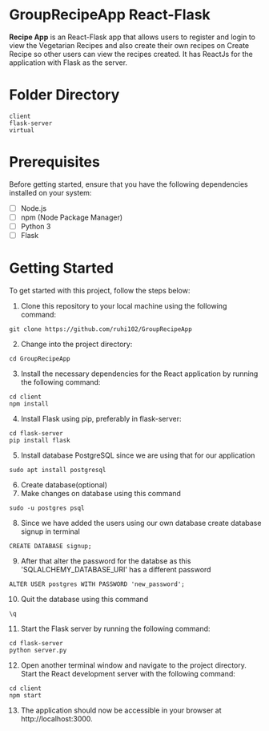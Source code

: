 # GroupRecipeApp React-Flask 

**Recipe App** is an React-Flask app that allows users to register and login to view the Vegetarian Recipes and also create their own recipes on Create Recipe 
so other users can view the recipes created. It has ReactJs for the application with Flask as the server.

# Folder Directory
```
client
flask-server
virtual
```
# Prerequisites
Before getting started, ensure that you have the following dependencies installed on your system:
* [ ] Node.js
* [ ] npm (Node Package Manager)
* [ ] Python 3
* [ ] Flask

# Getting Started

To get started with this project, follow the steps below:
1. Clone this repository to your local machine using the following command: 
```
git clone https://github.com/ruhi102/GroupRecipeApp
```
2. Change into the project directory:
```
cd GroupRecipeApp
```
3. Install the necessary dependencies for the React application by running the following command:
```
cd client
npm install
```
4. Install Flask using pip, preferably in flask-server:
```
cd flask-server
pip install flask
```

5. Install database PostgreSQL since we are using that for our application
```
sudo apt install postgresql
```
6. Create database(optional)
7. Make changes on database using this command
```
sudo -u postgres psql
```
8. Since we have added the users using our own database create database signup in terminal
```
CREATE DATABASE signup;
```
9. After that alter the password for the databse as this 'SQLALCHEMY_DATABASE_URI' has a different password
```
ALTER USER postgres WITH PASSWORD 'new_password';
```
10. Quit the database using this command
```
\q
```
11. Start the Flask server by running the following command:
```
cd flask-server
python server.py
```
12. Open another terminal window and navigate to the project directory. Start the React development server with the following command:
```
cd client
npm start
```
13. The application should now be accessible in your browser at http://localhost:3000.
